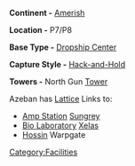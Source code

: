**Continent -** [Amerish](/Amerish "wikilink")

**Location -** P7/P8

**Base Type -** [Dropship Center](/Dropship_Center "wikilink")

**Capture Style -** [Hack-and-Hold](/Hack-and-Hold "wikilink")

**Towers -** North Gun [Tower](/Tower "wikilink")

Azeban has [Lattice](/Lattice "wikilink") Links to:

- [Amp Station](/Amp_Station "wikilink") [Sungrey](/Sungrey "wikilink")
- [Bio Laboratory](/Bio_Laboratory "wikilink")
  [Xelas](/Xelas "wikilink")
- [Hossin](/Hossin "wikilink") Warpgate

[Category:Facilities](/Category:Facilities "wikilink")
